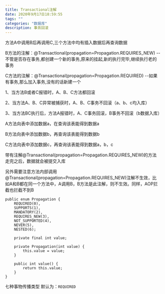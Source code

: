 ```yaml
---
title: Transactional注解
date: 2020年9月17日18:59:55
tags: ""
categories: "数据库"
description: 事务回滚
---
```






方法A中调用B后再调用C,三个方法中均有插入数据后再查询数据

B方法的注解：@Transactional(propagation=Propagation.REQUIRES_NEW) --不管是否存在事务,都创建一个新的事务,原来的挂起,新的执行完毕,继续执行老的事务

C方法的注解：@Transactional(propagation=Propagation.REQUIRED) --如果有事务,那么加入事务,没有的话新建一个

 

1、当方法B或者C报错时，A、B、C方法都回滚

2、当方法A、B、C异常被捕获时，A、B、C事务不回滚（a、b、c均入库）

3、当方法BC执行后，方法A报错时，A、C事务回滚，B事务不回滚（b数据入库）

 

A方法向表中添加数据a，在查询该表能得到数据a

B方法向表中添加数据b，再查询该表能得到数据b

C方法向表中添加数据c，再查询该表能得到数据a，b，c

 

带有注解@Transactional(propagation=Propagation.REQUIRES_NEW)的方法走完之后，数据就会被提交入库

 

 

 

另外需要注意方法内部调用@Transactional(propagation=Propagation.REQUIRES_NEW)注解不生效，比如A和B都在同一个方法中，A调用B，B方法是此注解，则不生效。同样，AOP拦截也拦截不到B







```
public enum Propagation {
    REQUIRED(0),
    SUPPORTS(1),
    MANDATORY(2),
    REQUIRES_NEW(3),
    NOT_SUPPORTED(4),
    NEVER(5),
    NESTED(6);

    private final int value;

    private Propagation(int value) {
        this.value = value;
    }

    public int value() {
        return this.value;
    }
}
```

七种事物传播类型 默认为：`REQUIRED`